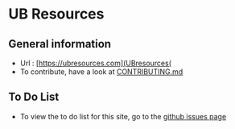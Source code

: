 UB Resources
=========

## General information
*	Url : [https://ubresources.com](UBresources(
*	To contribute, have a look at [CONTRIBUTING.md](https://github.com/najela/ubresources/blob/master/CONTRIBUTING.md)

## To Do List
* To view the to do list for this site, go to the [github issues page](https://github.com/najela/ubresources/issues)
